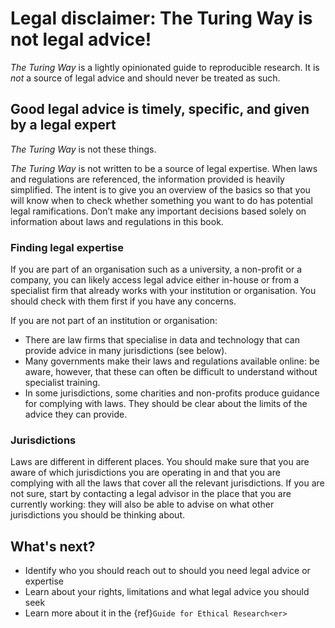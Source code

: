 # Legal disclaimer: The Turing Way is not legal advice!

_The Turing Way_ is a lightly opinionated guide to reproducible research. 
It is *not* a source of legal advice and should never be treated as such. 

## Good legal advice is timely, specific, and given by a legal expert 

_The Turing Way_ is not these things. 

_The Turing Way_ is not written to be a source of legal expertise. 
When laws and regulations are referenced, the information provided is heavily simplified. 
The intent is to give you an overview of the basics so that you will know when to check whether something you want to do has potential legal ramifications. 
Don’t make any important decisions based solely on information about laws and regulations in this book.

### Finding legal expertise

If you are part of an organisation such as a university, a non-profit or a company, you can likely access legal advice either in-house or from a specialist firm that already works with your institution or organisation. 
You should check with them first if you have any concerns.

If you are not part of an institution or organisation: 
- There are law firms that specialise in data and technology that can provide advice in many jurisdictions (see below).
- Many governments make their laws and regulations available online: be aware, however, that these can often be difficult to understand without specialist training.
- In some jurisdictions, some charities and non-profits produce guidance for complying with laws. They should be clear about the limits of the advice they can provide. 

### Jurisdictions

Laws are different in different places. 
You should make sure that you are aware of which jurisdictions you are operating in and that you are complying with all the laws that cover all the relevant jurisdictions. 
If you are not sure, start by contacting a legal advisor in the place that you are currently working: they will also be able to advise on what other jurisdictions you should be thinking about.

## What's next?

- Identify who you should reach out to should you need legal advice or expertise
- Learn about your rights, limitations and what legal advice you should seek
- Learn more about it in the {ref}`Guide for Ethical Research<er>`
